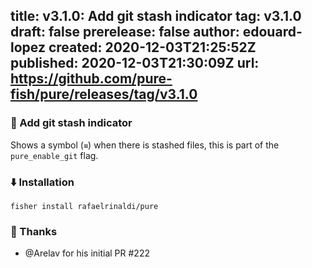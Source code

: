 title:	v3.1.0: Add git stash indicator
tag:	v3.1.0
draft:	false
prerelease:	false
author:	edouard-lopez
created:	2020-12-03T21:25:52Z
published:	2020-12-03T21:30:09Z
url:	https://github.com/pure-fish/pure/releases/tag/v3.1.0
--

### :rocket: Add git stash indicator

Shows a symbol (`≡`) when there is stashed files, this is part of the `pure_enable_git` flag.

### :arrow_down: Installation

    fisher install rafaelrinaldi/pure

### :clap: Thanks

* @Arelav for his initial PR #222
